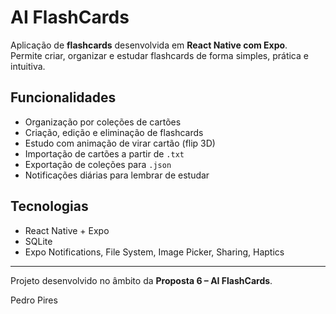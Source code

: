 # AI FlashCards

Aplicação de **flashcards** desenvolvida em **React Native com Expo**.  
Permite criar, organizar e estudar flashcards de forma simples, prática e intuitiva.

## Funcionalidades
- Organização por coleções de cartões  
- Criação, edição e eliminação de flashcards  
- Estudo com animação de virar cartão (flip 3D)  
- Importação de cartões a partir de `.txt`  
- Exportação de coleções para `.json`  
- Notificações diárias para lembrar de estudar  

## Tecnologias
- React Native + Expo  
- SQLite  
- Expo Notifications, File System, Image Picker, Sharing, Haptics  

---
Projeto desenvolvido no âmbito da **Proposta 6 – AI FlashCards**.

Pedro Pires
